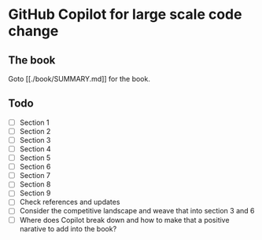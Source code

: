 # GitHub Copilot for large scale code change

## The book
Goto [[./book/SUMMARY.md]] for the book.

## Todo

- [ ] Section 1
- [ ] Section 2
- [ ] Section 3
- [ ] Section 4
- [ ] Section 5
- [ ] Section 6
- [ ] Section 7
- [ ] Section 8
- [ ] Section 9
- [ ] Check references and updates
- [ ] Consider the competitive landscape and weave that into section 3 and 6
- [ ] Where does Copilot break down and how to make that a positive narative to add into the book?
